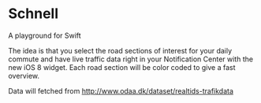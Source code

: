 Schnell
=======

A playground for Swift

The idea is that you select the road sections of interest for your daily commute and have live traffic data right in your Notification Center with the new iOS 8 widget. Each road section will be color coded to give a fast overview.

Data will fetched from http://www.odaa.dk/dataset/realtids-trafikdata
